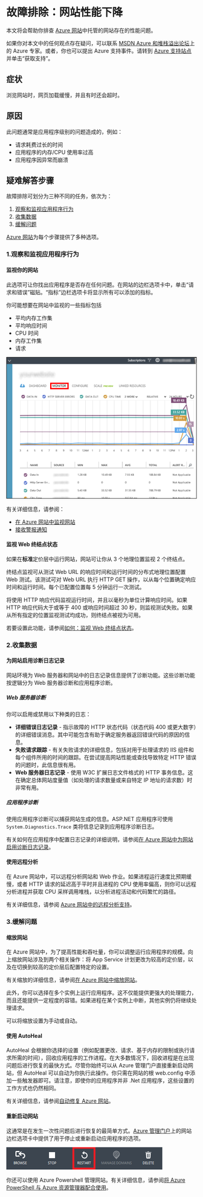 <properties
	pageTitle="故障排除：网站性能下降"
	description="本文将会帮助你排查 Azure 网站中托管的网站存在的性能问题。"
	services="app-service\web"
	documentationCenter=""
	authors="cephalin"
	manager="wpickett"
	editor=""
	tags="top-support-issue"/>

<tags
	ms.service="app-service-web"
	ms.date="10/23/2015"
	wacn.date="01/14/2016"/>

# 故障排除：网站性能下降

本文将会帮助你排查 [Azure 网站](/documentation/services/web-sites/)中托管的网站存在的性能问题。

如果你对本文中的任何观点存在疑问，可以联系 [MSDN Azure 和堆栈溢出论坛](/support/forums/)上的 Azure 专家。或者，你也可以提出 Azure 支持事件。请转到 [Azure 支持站点](/support/contact/)并单击“获取支持”。

## 症状

浏览网站时，网页加载缓慢，并且有时还会超时。

## 原因

此问题通常是应用程序级别的问题造成的，例如：

-	请求耗费过长的时间
-	应用程序的内存/CPU 使用率过高
-	应用程序因异常而崩溃

## 疑难解答步骤

故障排除可划分为三种不同的任务，依次为：

1.	[观察和监视应用程序行为](#observe)
2.	[收集数据](#collect)
3.	[缓解问题](#mitigate)

[Azure 网站](/home/features/web-site/)为每个步骤提供了多种选项。

<a name="observe"></a>
### 1\.观察和监视应用程序行为

#### 监视你的网站

此选项可让你找出应用程序是否存在任何问题。在网站的边栏选项卡中，单击“请求和错误”磁贴。“指标”边栏选项卡将显示所有可以添加的指标。

你可能想要在网站中监视的一些指标包括

-	平均内存工作集
-	平均响应时间
-	CPU 时间
-	内存工作集
-	请求

![](./media/app-service-web-troubleshoot-performance-degradation/1-monitor-metrics.png)

有关详细信息，请参阅：

-	[在 Azure 网站中监视网站](/documentation/articles/web-sites-monitor)
-	[接收警报通知](/documentation/articles/insights-receive-alert-notifications)

#### 监视 Web 终结点状态

如果在**标准**定价层中运行网站，网站可让你从 3 个地理位置监视 2 个终结点。

终结点监视可从测试 Web URL 的响应时间和运行时间的分布式地理位置配置 Web 测试。该测试可对 Web URL 执行 HTTP GET 操作，以从每个位置确定响应时间和运行时间。每个已配置位置每 5 分钟运行一次测试。

将使用 HTTP 响应代码监视运行时间，并且以毫秒为单位计算响应时间。如果 HTTP 响应代码大于或等于 400 或响应时间超过 30 秒，则监视测试失败。如果从所有指定的位置监视测试均成功，则终结点被视为可用。

若要设置此功能，请参阅[如何：监视 Web 终结点状态](/documentation/articles/web-sites-monitor#webendpointstatus)。

<a name="collect"></a>
### 2\.收集数据

####	为网站启用诊断日志记录

网站环境为 Web 服务器和网站中的日志记录信息提供了诊断功能。这些诊断功能按逻辑分为 Web 服务器诊断和应用程序诊断。

##### Web 服务器诊断

你可以启用或禁用以下种类的日志：

-	**详细错误日志记录** - 指示故障的 HTTP 状态代码（状态代码 400 或更大数字）的详细错误消息。其中可能包含有助于确定服务器返回错误代码的原因的信息。
-	**失败请求跟踪** - 有关失败请求的详细信息，包括对用于处理请求的 IIS 组件和每个组件所用的时间的跟踪。在尝试提高网站性能或查找导致特定 HTTP 错误的问题时，此信息很有用。
-	**Web 服务器日志记录** - 使用 W3C 扩展日志文件格式的 HTTP 事务信息。这在确定总体网站度量值（如处理的请求数量或来自特定 IP 地址的请求数）时非常有用。

##### 应用程序诊断

使用应用程序诊断可以捕获网站生成的信息。ASP.NET 应用程序可使用 `System.Diagnostics.Trace` 类将信息记录到应用程序诊断日志。

有关如何在应用程序中配置日志记录的详细说明，请参阅[在 Azure 网站中为网站启用诊断日志记录](/documentation/articles/web-sites-enable-diagnostic-log)。

#### 使用远程分析

在 Azure 网站中，可以远程分析网站和 Web 作业。如果进程运行速度比预期缓慢，或者 HTTP 请求的延迟高于平时并且进程的 CPU 使用率偏高，则你可以远程分析进程并获取 CPU 采样调用堆栈，以分析进程活动和代码繁忙的路径。

有关详细信息，请参阅 [Azure 网站中的远程分析支持](/blog/remote-profiling-support-in-azure-app-service)。

<a name="mitigate"></a>
### 3\.缓解问题

####	缩放网站

在 Azure 网站中，为了提高性能和吞吐量，你可以调整运行应用程序的规模。向上缩放网站涉及到两个相关操作：将 App Service 计划更改为较高的定价层，以及在切换到较高的定价层后配置特定的设置。

有关缩放的详细信息，请参阅[在 Azure 网站中缩放网站](/documentation/articles/web-sites-scale)。

此外，你可以选择在多个实例上运行应用程序。这不仅能提供更强大的处理能力，而且还能提供一定程度的容错。如果进程在某个实例上中断，其他实例仍将继续处理请求。

可以将缩放设置为手动或自动。

####	使用 AutoHeal

AutoHeal 会根据你选择的设置（例如配置更改、请求、基于内存的限制或执行请求所需的时间），回收应用程序的工作进程。在大多数情况下，回收进程是在出现问题后进行恢复的最快方式。尽管你始终可以从 Azure 管理门户直接重新启动网站，但 AutoHeal 可以自动为你执行此操作。你只需在网站的根 web.config 中添加一些触发器即可。请注意，即使你的应用程序并非 .Net 应用程序，这些设置的工作方式也仍然相同。

有关详细信息，请参阅[自动修复 Azure 网站](/blog/auto-healing-windows-azure-web-sites/)。

####	重新启动网站

这通常是在发生一次性问题后进行恢复的最简单方式。[Azure 管理门户](https://manage.windowsazure.cn)上的网站边栏选项卡中提供了用于停止或重新启动应用程序的选项。

 ![](./media/app-service-web-troubleshoot-performance-degradation/2-restart.png)

你还可以使用 Azure Powershell 管理网站。有关详细信息，请参阅[将 Azure PowerShell 与 Azure 资源管理器配合使用](/documentation/articles/powershell-azure-resource-manager)。

<!---HONumber=Mooncake_0104_2016-->